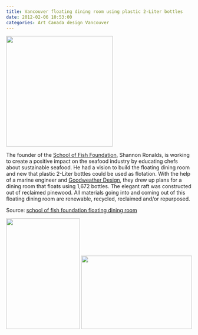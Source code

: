 ```yaml
---
title: Vancouver floating dining room using plastic 2-Liter bottles
date: 2012-02-06 10:53:00
categories: Art Canada design Vancouver
---
```

<a href="/public/uploads/2012/02/42_axo01.jpg"><img class="size-medium wp-image-2720 alignright" title="42_axo01" src="/public/uploads/2012/02/42_axo01-289x300.jpg" alt="" width="289" height="300" /></a>

The founder of the <a href="http://schooloffishfoundation.org/">School of Fish Foundation</a>, Shannon Ronalds, is working to create a positive impact on the seafood industry by educating chefs about sustainable seafood. He had a vision to build the floating dining room and new that plastic 2-Liter bottles could be used as flotation. With the help of a marine engineer and <a href="http://www.goodweather.ca/index.php?/projects/pop-bottle-barge/#1005476/-Pop-Bottle-Barge-1-Vancouver">Goodweather Design</a>, they drew up plans for a dining room that floats using 1,672 bottles. The elegant raft was constructed out of reclaimed pinewood. All materials going into and coming out of this floating dining room are renewable, recycled, reclaimed and/or repurposed.

Source: <a href="http://inhabitat.com/elegant-floating-plastic-dining-room-in-vancouver/school-of-fish-foundation-floating-dining-room-6/?extend=1">school of fish foundation floating dining room</a>

<a href="/public/uploads/2012/02/42_3753541773588450825285487450844183496916806n.jpg"><img class="alignnone size-medium wp-image-2719" title="42_3753541773588450825285487450844183496916806n" src="/public/uploads/2012/02/42_3753541773588450825285487450844183496916806n-200x300.jpg" alt="" width="200" height="300" /></a> <a href="/public/uploads/2012/02/42_3753541773588950825285487450844183505393539n.jpg"><img class="alignnone size-medium wp-image-2723" title="42_3753541773588950825285487450844183505393539n" src="/public/uploads/2012/02/42_3753541773588950825285487450844183505393539n-300x199.jpg" alt="" width="300" height="199" /></a>
